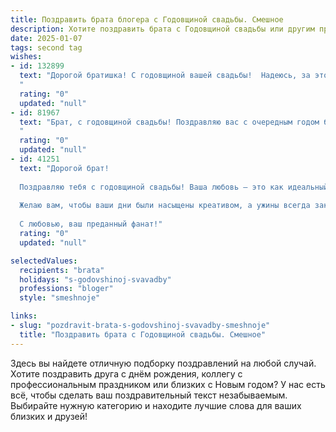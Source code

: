 ```yaml
---
title: Поздравить брата блогера с Годовщиной свадьбы. Смешное
description: Хотите поздравить брата с Годовщиной свадьбы или другим праздником? Наш ИИ создаст незабываемое поздравление, а вы обязательно выделитесь среди других.  
date: 2025-01-07
tags: second tag
wishes:
- id: 132899
  text: "Дорогой братишка! С годовщиной вашей свадьбы!  Надеюсь, за этот год вы не только успели обзавестись парочкой новых подписчиков (в семье!), но и сохранили друг друга в \"избранном\"!  Пусть ваш совместный блог семейной жизни будет полон ярких моментов, а число просмотров вашей любви неуклонно растёт!  Желаю вам океан терпения (на случай, когда надо вытирать слезы от смеха над друг другом), горы счастья (чтобы было, что фотографировать для Инстаграма) и миллион поцелуев (на каждый лайк под вашим семейным фото)!
  "
  rating: "0"
  updated: "null"
- id: 81967
  text: "Брат, с годовщиной свадьбы! Поздравляю вас с очередным годом безбашенной семейной жизни! Желаю вам и дальше вдохновлять подписчиков своим блоком о том, как выживать в браке, и, конечно же, оставаться таким же веселым и креативным дуэтом, как всегда!  🎉
  "
  rating: "0"
  updated: "null"
- id: 41251
  text: "Дорогой брат!
  
  Поздравляю тебя с годовщиной свадьбы! Ваша любовь — это как идеальный пост в блоге: много лайков, подписчиков и ни одной \"дизлайкнутой\" минуты! Помните, что каждая хорошая история начинается с \"жили они долго и счастливо\".
  
  Желаю вам, чтобы ваши дни были насыщены креативом, а ужины всегда заканчивались вкусными десертами (и ни одной пригоревшей картошки)! Пусть ваше совместное видео всегда собирает только самые положительные комментарии!
  
  С любовью, ваш преданный фанат!"
  rating: "0"
  updated: "null"

selectedValues:
  recipients: "brata"
  holidays: "s-godovshinoj-svavadby"
  professions: "bloger"
  style: "smeshnoje"

links:
- slug: "pozdravit-brata-s-godovshinoj-svavadby-smeshnoje"
  title: "Поздравить брата с Годовщиной свадьбы. Смешное"
---
```


Здесь вы найдете отличную подборку поздравлений на любой случай.
Хотите поздравить друга с днём рождения, коллегу с профессиональным праздником или близких с Новым годом? У нас есть всё, чтобы сделать ваш поздравительный текст незабываемым. Выбирайте нужную категорию и находите лучшие слова для ваших близких и друзей!
